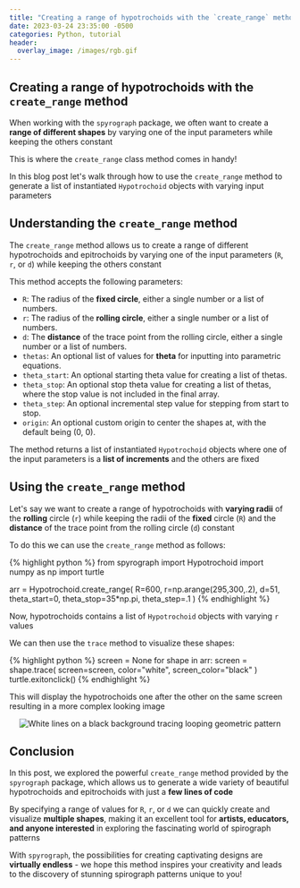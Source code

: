 ```yaml
---
title: "Creating a range of hypotrochoids with the `create_range` method"
date: 2023-03-24 23:35:00 -0500
categories: Python, tutorial
header:
  overlay_image: /images/rgb.gif
---
```


## Creating a range of hypotrochoids with the `create_range` method

When working with the `spyrograph` package, we often want to create a **range of different shapes** by varying one of the input parameters while keeping the others constant

This is where the `create_range` class method comes in handy!

In this blog post let's walk through how to use the `create_range` method to generate a list of instantiated `Hypotrochoid` objects with varying input parameters

## Understanding the `create_range` method

The `create_range` method allows us to create a range of different hypotrochoids and epitrochoids by varying one of the input parameters (`R`, `r`, or `d`) while keeping the others constant

This method accepts the following parameters:

- `R`: The radius of the **fixed circle**, either a single number or a list of numbers.
- `r`: The radius of the **rolling circle**, either a single number or a list of numbers.
- `d`: The **distance** of the trace point from the rolling circle, either a single number or a list of numbers.
- `thetas`: An optional list of values for **theta** for inputting into parametric equations.
- `theta_start`: An optional starting theta value for creating a list of thetas.
- `theta_stop`: An optional stop theta value for creating a list of thetas, where the stop value is not included in the final array.
- `theta_step`: An optional incremental step value for stepping from start to stop.
- `origin`: An optional custom origin to center the shapes at, with the default being (0, 0).

The method returns a list of instantiated `Hypotrochoid` objects where one of the input parameters is a **list of increments** and the others are fixed

## Using the `create_range` method

Let's say we want to create a range of hypotrochoids with **varying radii** of the **rolling** circle (`r`) while keeping the radii of the **fixed** circle (`R`) and the **distance** of the trace point from the rolling circle (`d`) constant

To do this we can use the `create_range` method as follows:

{% highlight python %}
from spyrograph import Hypotrochoid
import numpy as np
import turtle

arr = Hypotrochoid.create_range(
    R=600,
    r=np.arange(295,300,.2),
    d=51,
    theta_start=0,
    theta_stop=35*np.pi,
    theta_step=.1
)
{% endhighlight %}

Now, hypotrochoids contains a list of `Hypotrochoid` objects with varying `r` values

We can then use the `trace` method to visualize these shapes:

{% highlight python %}
screen = None
for shape in arr:
    screen = shape.trace(
      screen=screen,
      color="white",
      screen_color="black"
    )
turtle.exitonclick()
{% endhighlight %}

This will display the hypotrochoids one after the other on the same screen resulting in a more complex looking image

<p align="center">
  <img src="{{ site.url }}{{ site.baseurl }}/images/create_range_image_spirograph.gif" alt="White lines on a black background tracing looping geometric pattern">
</p>

## Conclusion

In this post, we explored the powerful `create_range` method provided by the `spyrograph` package, which allows us to generate a wide variety of beautiful hypotrochoids and epitrochoids with just a **few lines of code**

By specifying a range of values for `R`, `r`, or `d` we can quickly create and visualize **multiple shapes**, making it an excellent tool for **artists, educators, and anyone interested** in exploring the fascinating world of spirograph patterns

With `spyrograph`, the possibilities for creating captivating designs are **virtually endless** - we hope this method inspires your creativity and leads to the discovery of stunning spirograph patterns unique to you!
